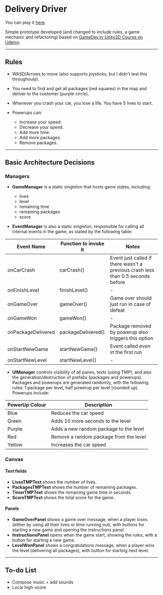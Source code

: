# Delivery Driver

You can play it [here](https://friarhob.github.io/delivery-driver).

Simple prototype developed (and changed to include rules, a game mechanic and refactoring) based on [GameDev.tv Unity2D Course on Udemy](https://www.udemy.com/course/unitycourse/).

---

## Rules

* WASD/Arrows to move (also supports joysticks, but I didn't test this throughouly).

* You need to find and get all packages (red squares) in the map and deliver to the customer (purple circle).

* Whenever you crash your car, you lose a life. You have 5 lives to start.

* Powerups can:
  - Increase your speed.
  - Decrease your speed.
  - Add more time.
  - Add more packages.
  - Remove packages.

---

## Basic Architecture Decisions

### Managers

* **GameManager** is a static singleton that hosts game states, including:
  - lives
  - level
  - remaining time
  - remaining packages
  - score

* **EventManager** is also a static singleton, responsible for calling all internal events in the game, as stated by the following table:

| Event Name         | Function to invoke it | Notes                                                                           |
| ------------------ | --------------------- | ------------------------------------------------------------------------------- |
| onCarCrash         | carCrash()            | Event just called if there wasn't a previous crash less than 0.5 seconds before |
| onFinishLevel      | finishLevel()         | -                                                                               |
| onGameOver         | gameOver()            | Game over should just run in case of defeat                                     |
| onGameWon          | gameWon()             | -                                                                               |
| onPackageDelivered | packageDelivered()    | Package removed by powerup also triggers this option                            |
| onStartNewGame     | startNewGame()        | Event called even in the first run                                              |
| onStartNewLevel    | startNewLevel()       | -                                                                               |

* **UIManager** controls visibility of all panes, texts (using TMP), and also the generation/destruction of prefabs (packages and powerups). Packages and powerups are generated randomly, with the following rules: 1 package per level, half powerup per level (rounded up). Powerups include:

| PowerUp Colour | Description                            |
| -------------- | -------------------------------------- |
| Blue           | Reduces the car speed                  |
| Green          | Adds 10 more seconds to the level      |
| Purple         | Adds a new random package to the level |
| Red            | Remove a random package from the level |
| Yellow         | Increases the car speed                |

### Canvas

#### Text fields

* **LivesTMPText** shows the number of lives.
* **PackagesTMPText** shows the number of remaining packages.
* **TimerTMPText** shows the remaining game time in seconds.
* **ScoreTMPText** shows the total score for the game.

#### Panels

* **GameOverPanel** shows a game over message, when a player loses (either by using all their lives or time running out), with buttons for starting a new game and opening the instructions panel.
* **InstructionsPanel** opens when the game start, showing the rules, with a button for starting a new game.
* **LevelWonPanel** shows a congratulations message, when a player wins the level (delivering all packages), with button for starting next level.

---

## To-do List

* Compose music + add sounds
* Local high-score